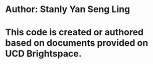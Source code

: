 # Author: Stanly Yan Seng Ling
# This code is created or authored based on documents provided on UCD Brightspace. 
# 
